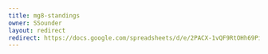 ```yaml
---
title: mg8-standings
owner: SSounder
layout: redirect
redirect: https://docs.google.com/spreadsheets/d/e/2PACX-1vQF9RtOHh69PimSbklf_unE6bz7Bz6obWTMe1JXZnLrx8UA-u8uRWQ-pMj9Q7QAStO-xv31L9RGhF6m/pubhtml#
---
```

